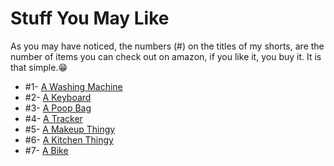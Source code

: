 <!DOCTYPE html>
<html lang="en">
<head>
    <meta charset="UTF-8">
    <meta name="viewport" content="width=device-width, initial-scale=1.0">
    <title>Document</title>
</head>
<body>
    <h1>Stuff You May Like</h1>
    <p>As you may have noticed, the numbers (#) on the titles of my shorts, are the number of items you can check out on amazon, if you like it, you buy it. It is that simple.😁</p>
    <ul>
        <li>#1- <a href="https://amzn.to/3shFylq">A Washing Machine</a></li>
        <li>#2- <a href="https://amzn.to/3FGt5La"> A Keyboard</a></li>
        <li>#3- <a href="https://amzn.to/3sisTi2">A Poop Bag</a></li>
        <li>#4- <a href="https://amzn.to/3tT64lt">A Tracker</a></li>
        <li>#5- <a href="https://amzn.to/3SpnzEb">A Makeup Thingy</a></li>
        <li>#6- <a href="https://amzn.to/3QLTnSH">A Kitchen Thingy</a></li>
        <li>#7- <a href="https://amzn.to/3Su24Cs">A Bike</a></li>
    </ul>
</body>
</html>
